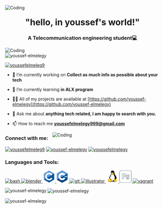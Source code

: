 
<img align="right" alt="Coding" width="1000" src="[https://raw.githubusercontent.com/robiot/robiot/main/jump.gif](https://user-images.githubusercontent.com/74038190/225813708-98b745f2-7d22-48cf-9150-083f1b00d6c9.gif)">
<h1 align="center">"hello, in youssef's world!"</h1>

<h3 align="center">A Telecommunication engineering student💻</h3>


<img align="right" alt="Coding" width="1000" src="https://raw.githubusercontent.com/robiot/robiot/main/jump.gif">


<p align="left"> <img src="https://komarev.com/ghpvc/?username=youssef-elmelegy&label=Profile%20views&color=0e75b6&style=flat" alt="youssef-elmelegy" /> </p>

<p align="left"> <a href="https://twitter.com/youssefelmeleg9" target="blank"><img src="https://img.shields.io/twitter/follow/youssefelmeleg9?logo=twitter&style=for-the-badge" alt="youssefelmeleg9" /></a> </p>

- 🔭 I’m currently working on **Collect as much info as possible about your tech**

- 🌱 I’m currently learning **in ALX program**

- 👨‍💻 All of my projects are available at [https://github.com/youssef-elmelegy](https://github.com/youssef-elmelegy)

- 💬 Ask me about **anything tech related, I am happy to search with you.**

- 📫 How to reach me **youssefelmelegy999@gmail.com**
<img align="right" alt="Coding" width="350" src="https://gifdb.com/images/high/coding-animated-laptop-flow-stream-ja04010rm5o68zfk.gif">


<h3 align="left">Connect with me:</h3>
<p align="left">
<a href="https://twitter.com/youssefelmeleg9" target="blank"><img align="center" src="https://raw.githubusercontent.com/rahuldkjain/github-profile-readme-generator/master/src/images/icons/Social/twitter.svg" alt="youssefelmeleg9" height="30" width="40" /></a>
<a href="https://linkedin.com/in/youssef-elmelegy" target="blank"><img align="center" src="https://raw.githubusercontent.com/rahuldkjain/github-profile-readme-generator/master/src/images/icons/Social/linked-in-alt.svg" alt="youssef-elmelegy" height="30" width="40" /></a>
<a href="https://discord.gg/youssefelmelegy" target="blank"><img align="center" src="https://raw.githubusercontent.com/rahuldkjain/github-profile-readme-generator/master/src/images/icons/Social/discord.svg" alt="youssefelmelegy" height="30" width="40" /></a>
</p>

<h3 align="left">Languages and Tools:</h3>
<p align="left"> <a href="https://www.gnu.org/software/bash/" target="_blank" rel="noreferrer"> <img src="https://www.vectorlogo.zone/logos/gnu_bash/gnu_bash-icon.svg" alt="bash" width="40" height="40"/> </a> <a href="https://www.blender.org/" target="_blank" rel="noreferrer"> <img src="https://download.blender.org/branding/community/blender_community_badge_white.svg" alt="blender" width="40" height="40"/> </a> <a href="https://www.cprogramming.com/" target="_blank" rel="noreferrer"> <img src="https://raw.githubusercontent.com/devicons/devicon/master/icons/c/c-original.svg" alt="c" width="40" height="40"/> </a> <a href="https://www.w3schools.com/cpp/" target="_blank" rel="noreferrer"> <img src="https://raw.githubusercontent.com/devicons/devicon/master/icons/cplusplus/cplusplus-original.svg" alt="cplusplus" width="40" height="40"/> </a> <a href="https://git-scm.com/" target="_blank" rel="noreferrer"> <img src="https://www.vectorlogo.zone/logos/git-scm/git-scm-icon.svg" alt="git" width="40" height="40"/> </a> <a href="https://www.adobe.com/in/products/illustrator.html" target="_blank" rel="noreferrer"> <img src="https://www.vectorlogo.zone/logos/adobe_illustrator/adobe_illustrator-icon.svg" alt="illustrator" width="40" height="40"/> </a> <a href="https://www.linux.org/" target="_blank" rel="noreferrer"> <img src="https://raw.githubusercontent.com/devicons/devicon/master/icons/linux/linux-original.svg" alt="linux" width="40" height="40"/> </a> <a href="https://www.photoshop.com/en" target="_blank" rel="noreferrer"> <img src="https://raw.githubusercontent.com/devicons/devicon/master/icons/photoshop/photoshop-line.svg" alt="photoshop" width="40" height="40"/> </a> <a href="https://www.vagrantup.com/" target="_blank" rel="noreferrer"> <img src="https://www.vectorlogo.zone/logos/vagrantup/vagrantup-icon.svg" alt="vagrant" width="40" height="40"/> </a> </p>

<p><img align="left" src="https://github-readme-stats.vercel.app/api/top-langs?username=youssef-elmelegy&show_icons=true&locale=en&layout=compact" alt="youssef-elmelegy" /></p>

<p>&nbsp;<img align="center" src="https://github-readme-stats.vercel.app/api?username=youssef-elmelegy&show_icons=true&locale=en" alt="youssef-elmelegy" /></p>

<p><img align="center" src="https://github-readme-streak-stats.herokuapp.com/?user=youssef-elmelegy&" alt="youssef-elmelegy" /></p>

